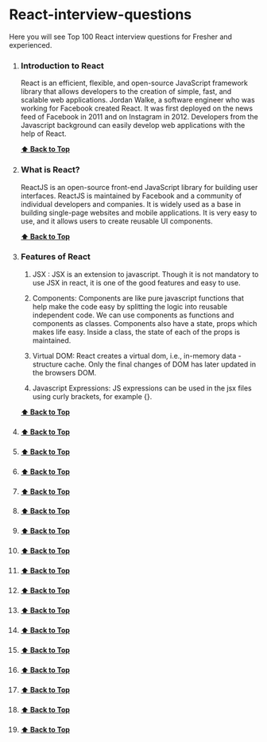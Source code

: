 # React-interview-questions

   Here you will see Top 100 React interview questions for Fresher and experienced. 

1. ### Introduction to React

   React is an efficient, flexible, and open-source JavaScript framework library that allows developers to the creation of simple, fast, and scalable web applications. Jordan Walke, a software engineer who was working for Facebook created React. It was first deployed on the news feed of Facebook in 2011 and on Instagram in 2012. Developers from the Javascript background can easily develop web applications with the help of React.

   **[⬆ Back to Top](#table-of-contents)**

2. ### What is React?

   ReactJS is an open-source front-end JavaScript library for building user interfaces. ReactJS is maintained by Facebook and a community of individual developers and companies. It is widely used as a base in building single-page websites and mobile applications. It is very easy to use, and it allows users to create reusable UI components.

   **[⬆ Back to Top](#table-of-contents)**

3. ### Features of React

   1. JSX : JSX is an extension to javascript. Though it is not mandatory to use JSX in react, it is one of the good features and easy to use.

   2. Components: Components are like pure javascript functions that help make the code easy by splitting the logic into reusable independent code. We can use components as functions and components as classes. Components also have a state, props which makes life easy. Inside a class, the state of each of the props is maintained.
   
   3. Virtual DOM: React creates a virtual dom, i.e., in-memory data -structure cache. Only the final changes of DOM has later updated in the browsers DOM.

   4. Javascript Expressions: JS expressions can be used in the jsx files using curly brackets, for example {}.

   **[⬆ Back to Top](#table-of-contents)**

4. ###

   **[⬆ Back to Top](#table-of-contents)**
4. ###

   **[⬆ Back to Top](#table-of-contents)**
4. ###

   **[⬆ Back to Top](#table-of-contents)**
4. ###

   **[⬆ Back to Top](#table-of-contents)**
4. ###

   **[⬆ Back to Top](#table-of-contents)**
4. ###

   **[⬆ Back to Top](#table-of-contents)**
4. ###

   **[⬆ Back to Top](#table-of-contents)**
4. ###

   **[⬆ Back to Top](#table-of-contents)**
4. ###

   **[⬆ Back to Top](#table-of-contents)**
4. ###

   **[⬆ Back to Top](#table-of-contents)**
4. ###

   **[⬆ Back to Top](#table-of-contents)**
4. ###

   **[⬆ Back to Top](#table-of-contents)**
4. ###

   **[⬆ Back to Top](#table-of-contents)**
4. ###

   **[⬆ Back to Top](#table-of-contents)**
4. ###

   **[⬆ Back to Top](#table-of-contents)**
4. ###

   **[⬆ Back to Top](#table-of-contents)**
